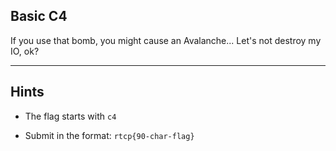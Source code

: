 Basic C4
-------------------------------------------

If you use that bomb, you might cause an Avalanche...
Let's not destroy my IO, ok?

-------------------------------------------
Hints
-------------------------------------------
- The flag starts with `c4`
  
- Submit in the format: `rtcp{90-char-flag}`